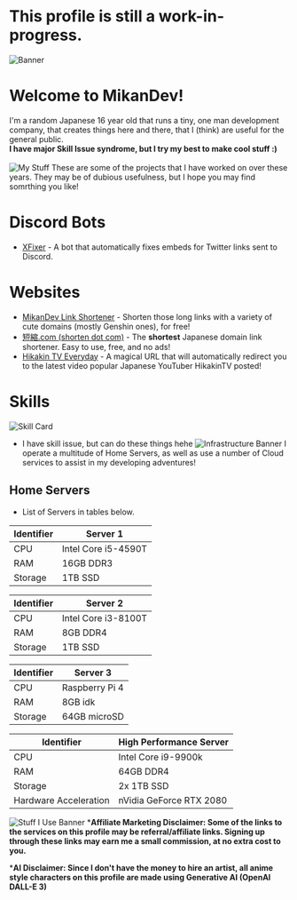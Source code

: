 # This profile is still a work-in-progress.
![Banner](https://cdn.mikn.dev/branding/github/GithubCoverPanel.png)
# Welcome to MikanDev!
I'm a random Japanese 16 year old that runs a tiny, one man development company, that creates things here and there, that I (think) are useful for the general public.<br>
**I have major Skill Issue syndrome, but I try my best to make cool stuff :)**<br><br>
![My Stuff](https://cdn.mikn.dev/branding/github/MyStuffBanner.png)
These are some of the projects that I have worked on over these years. They may be of dubious usefulness, but I hope you may find somrthing you like!
# Discord Bots
- [XFixer](https://mikn.link/xfixer/) - A bot that automatically fixes embeds for Twitter links sent to Discord.
# Websites
- [MikanDev Link Shortener](https://shortener.mikn.dev/) - Shorten those long links with a variety of cute domains (mostly Genshin ones), for free!
- [短縮.com (shorten dot com)](https://app.tanshuku.com/) - The **shortest** Japanese domain link shortener. Easy to use, free, and no ads!
- [Hikakin TV Everyday](https://hikakintvevery.day/) - A magical URL that will automatically redirect you to the latest video popular Japanese YouTuber HikakinTV posted!
# Skills
![Skill Card](https://cdn.mikn.dev/branding/github/SkillCard.png)
- I have skill issue, but can do these things hehe
![Infrastructure Banner](https://cdn.mikn.dev/branding/github/InfrastructureBanner.png)
I operate a multitude of Home Servers, as well as use a number of Cloud services to assist in my developing adventures!<br>
## Home Servers
- List of Servers in tables below.

| Identifier | Server 1            |
|------------|---------------------|
| CPU        | Intel Core i5-4590T |
| RAM        | 16GB DDR3           |
| Storage    | 1TB SSD             |

| Identifier | Server 2            |
|------------|---------------------|
| CPU        | Intel Core i3-8100T |
| RAM        | 8GB DDR4            |
| Storage    | 1TB SSD             |

| Identifier | Server 3       |
|------------|----------------|
| CPU        | Raspberry Pi 4 |
| RAM        | 8GB idk        |
| Storage    | 64GB microSD   |

| Identifier            | High Performance Server |
|-----------------------|-------------------------|
| CPU                   | Intel Core i9-9900k     |
| RAM                   | 64GB DDR4               |
| Storage               | 2x 1TB SSD              |
| Hardware Acceleration | nVidia GeForce RTX 2080 |

![Stuff I Use Banner](https://cdn.mikn.dev/branding/github/StuffIUseBanner.png)
***Affiliate Marketing Disclaimer: Some of the links to the services on this profile may be referral/affiliate links. Signing up through these links may earn me a small commission, at no extra cost to you.**

***AI Disclaimer: Since I don't have the money to hire an artist, all anime style characters on this profile are made using Generative AI (OpenAI DALL-E 3)**
